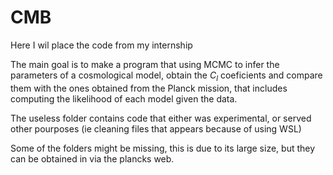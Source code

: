 # CMB


Here I wil place the code from my internship

The main goal is to make a program that using MCMC to infer the parameters of a cosmological model, obtain the $C_l$ coeficients and compare them with the ones obtained from the Planck mission, that includes computing the likelihood of each model given the data.

The useless folder contains code that either was experimental, or served other pourposes (ie cleaning files that appears because of using WSL)

Some of the folders might be missing, this is due to its large size, but they can be obtained in via the plancks web.

